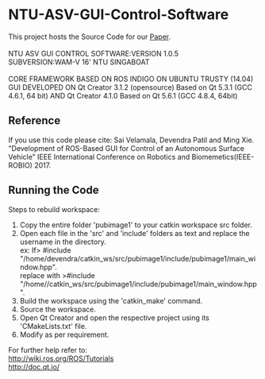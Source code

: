 # NTU-ASV-GUI-Control-Software
This project hosts the Source Code for our [Paper](http://www.robotics.sg/xieming/robio17-103.pdf).<br />
<br />
NTU ASV GUI CONTROL SOFTWARE:VERSION 1.0.5<br />
SUBVERSION:WAM-V 16' NTU SINGABOAT<br />
<br />
CORE FRAMEWORK BASED ON ROS INDIGO ON UBUNTU TRUSTY (14.04)<br />
GUI DEVELOPED ON Qt Creator 3.1.2 (opensource) Based on Qt 5.3.1 (GCC 4.6.1, 64 bit) AND Qt Creator 4.1.0 Based on Qt 5.6.1 (GCC 4.8.4, 64bit)

## Reference
If you use this code please cite:
Sai Velamala, Devendra Patil and Ming Xie.<br />
"Development of ROS-Based GUI for Control of an Autonomous Surface Vehicle" IEEE International Conference on Robotics and Biomemetics(IEEE-ROBIO) 2017.

## Running the Code

Steps to rebuild workspace:
1. Copy the entire folder 'pubimage1' to your catkin workspace src folder.<br />
2. Open each file in the 'src' and 'include' folders as text and replace the username in the directory.<br /> 
   ex: If> #include "/home/devendra/catkin_ws/src/pubimage1/include/pubimage1/main_window.hpp".<br />
   replace with >#include "/home/<your user>/catkin_ws/src/pubimage1/include/pubimage1/main_window.hpp".<br />
3. Build the workspace using the 'catkin_make' command.<br />
4. Source the workspace.<br />
5. Open Qt Creator and open the respective project using its 'CMakeLists.txt' file.<br />
6. Modify as per requirement.<br />

For further help refer to:<br />
http://wiki.ros.org/ROS/Tutorials<br />
http://doc.qt.io/<br />


